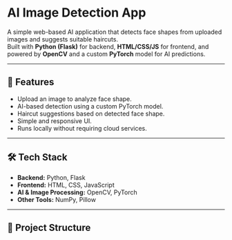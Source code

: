 
# AI Image Detection App

A simple web-based AI application that detects face shapes from uploaded images and suggests suitable haircuts.  
Built with **Python (Flask)** for backend, **HTML/CSS/JS** for frontend, and powered by **OpenCV** and a custom **PyTorch** model for AI predictions.

---

## 🚀 Features
- Upload an image to analyze face shape.
- AI-based detection using a custom PyTorch model.
- Haircut suggestions based on detected face shape.
- Simple and responsive UI.
- Runs locally without requiring cloud services.

---

## 🛠️ Tech Stack
- **Backend:** Python, Flask
- **Frontend:** HTML, CSS, JavaScript
- **AI & Image Processing:** OpenCV, PyTorch
- **Other Tools:** NumPy, Pillow

---

## 📂 Project Structure
